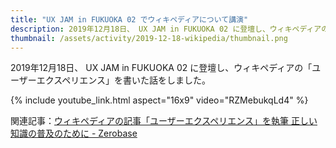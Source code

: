 ```yaml
---
title: "UX JAM in FUKUOKA 02 でウィキペディアについて講演"
description: 2019年12月18日、 UX JAM in FUKUOKA 02 に登壇し、ウィキペディアの「ユーザーエクスペリエンス」を書いた話をしました。
thumbnail: /assets/activity/2019-12-18-wikipedia/thumbnail.png
---
```


2019年12月18日、 UX JAM in FUKUOKA 02 に登壇し、ウィキペディアの「ユーザーエクスペリエンス」を書いた話をしました。

{% include youtube_link.html aspect="16x9" video="RZMebukqLd4" %}

関連記事：[ウィキペディアの記事「ユーザーエクスペリエンス」を執筆 正しい知識の普及のために - Zerobase](https://www.zerobase.jp/2017/09/20/wikipedia-user-experience.html)
